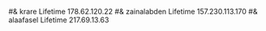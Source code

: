 #& krare Lifetime 178.62.120.22
#& zainalabden Lifetime 157.230.113.170
#& alaafasel Lifetime 217.69.13.63
